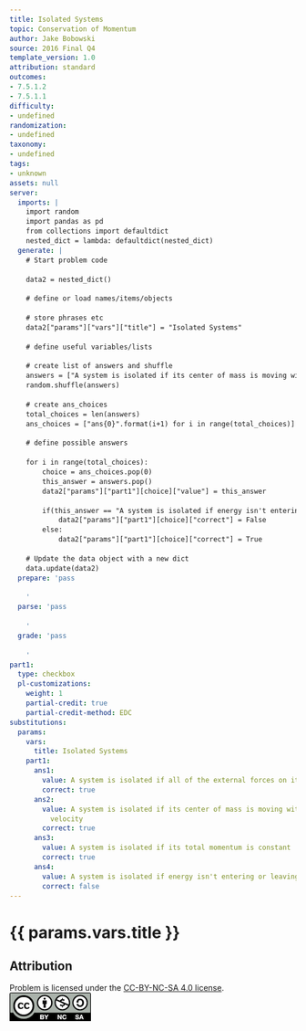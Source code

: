 ```yaml
---
title: Isolated Systems
topic: Conservation of Momentum
author: Jake Bobowski
source: 2016 Final Q4
template_version: 1.0
attribution: standard
outcomes:
- 7.5.1.2
- 7.5.1.1
difficulty:
- undefined
randomization:
- undefined
taxonomy:
- undefined
tags:
- unknown
assets: null
server:
  imports: |
    import random
    import pandas as pd
    from collections import defaultdict
    nested_dict = lambda: defaultdict(nested_dict)
  generate: |
    # Start problem code

    data2 = nested_dict()

    # define or load names/items/objects

    # store phrases etc
    data2["params"]["vars"]["title"] = "Isolated Systems"

    # define useful variables/lists

    # create list of answers and shuffle
    answers = ["A system is isolated if its center of mass is moving with constant velocity", "A system is isolated if energy isn't entering or leaving the system", "A system is isolated if all of the external forces on it are balanced", "A system is isolated if its total momentum is constant"]
    random.shuffle(answers)

    # create ans_choices
    total_choices = len(answers)
    ans_choices = ["ans{0}".format(i+1) for i in range(total_choices)]

    # define possible answers

    for i in range(total_choices):
        choice = ans_choices.pop(0)
        this_answer = answers.pop()
        data2["params"]["part1"][choice]["value"] = this_answer

        if(this_answer == "A system is isolated if energy isn't entering or leaving the system"):
            data2["params"]["part1"][choice]["correct"] = False
        else:
            data2["params"]["part1"][choice]["correct"] = True

    # Update the data object with a new dict
    data.update(data2)
  prepare: 'pass

    '
  parse: 'pass

    '
  grade: 'pass

    '
part1:
  type: checkbox
  pl-customizations:
    weight: 1
    partial-credit: true
    partial-credit-method: EDC
substitutions:
  params:
    vars:
      title: Isolated Systems
    part1:
      ans1:
        value: A system is isolated if all of the external forces on it are balanced
        correct: true
      ans2:
        value: A system is isolated if its center of mass is moving with constant
          velocity
        correct: true
      ans3:
        value: A system is isolated if its total momentum is constant
        correct: true
      ans4:
        value: A system is isolated if energy isn't entering or leaving the system
        correct: false
---
```

# {{ params.vars.title }}

## Attribution

Problem is licensed under the [CC-BY-NC-SA 4.0 license](https://creativecommons.org/licenses/by-nc-sa/4.0/).
![The Creative Commons 4.0 license requiring attribution-BY, non-commercial-NC, and share-alike-SA license.](https://raw.githubusercontent.com/firasm/bits/master/by-nc-sa.png)